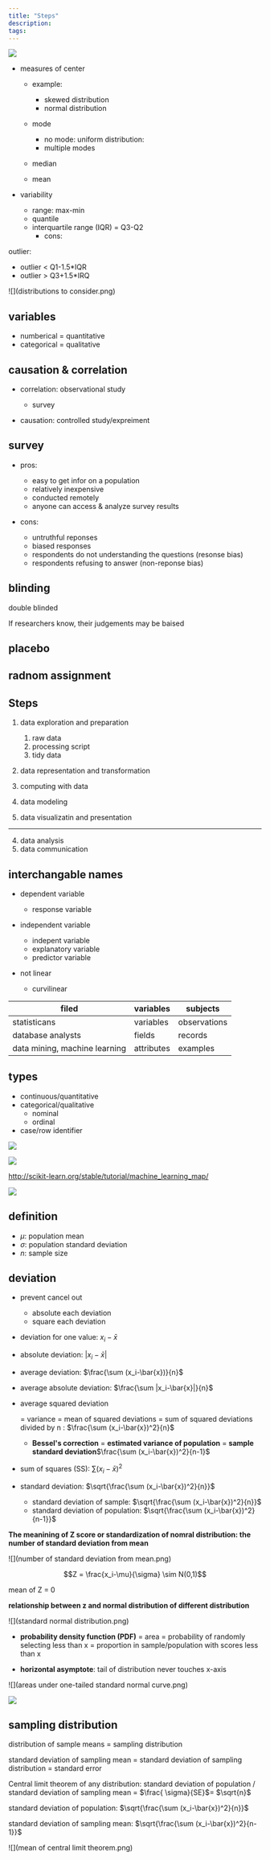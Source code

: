 ```yaml
---
title: "Steps"
description: 
tags: 
---
```


![](DataScienceUpstreamVsDownstream.png)

* measures of center
	* example: 
		* skewed distribution
		* normal distribution

	* mode
		* no mode: uniform distribution: 
		* multiple modes
	* median
	* mean

* variability
	* range: max-min
	* quantile
	* interquartile range (IQR) = Q3-Q2
		* cons: 

outlier: 

* outlier < Q1-1.5*IQR
* outlier > Q3+1.5*IRQ

![](distributions to consider.png)


## variables

* numberical = quantitative
* categorical = qualitative

## causation & correlation

* correlation: observational study
	* survey

* causation: controlled study/expreiment

## survey

* pros: 
	* easy to get infor on a population
	* relatively inexpensive
	* conducted remotely
	* anyone can access & analyze survey results

* cons:
	* untruthful reponses
	* biased responses
	* respondents do not understanding the questions (resonse bias)
	* respondents refusing to answer	(non-reponse bias)

## blinding

double blinded

If researchers know, their judgements may be baised

## placebo

## radnom assignment

## Steps
1. data exploration and preparation
	1. raw data
	2. processing script
	3. tidy data
1. data representation and transformation
2. computing with data
3. data modeling


4. data visualizatin and presentation


* * *


4. data analysis
5. data communication


## interchangable names

* dependent variable

	* response variable

* independent variable
	* indepent variable
	* explanatory variable
	* predictor variable

* not linear

	* curvilinear

filed|variables|subjects
---|---|---
statisticans|variables|observations
database analysts|fields|records
data mining, machine learning|attributes|examples

## types

* continuous/quantitative
* categorical/qualitative
	* nominal
	* ordinal
* case/row identifier


![](machine-learning.png)

![](ml_map.png)

<http://scikit-learn.org/stable/tutorial/machine_learning_map/>

![](linear-regression-workflow.png)

## definition

* $\mu$: population mean
* $\sigma$: population standard deviation
* $n$: sample size
## deviation


* prevent cancel out 

	* absolute each deviation
	* square each deviation
* deviation for one value: $x_i-\bar{x}$
* absolute deviation: $|x_i-\bar{x}|$
* average deviation: $\frac{\sum (x_i-\bar{x})}{n}$
* average absolute deviation: $\frac{\sum |x_i-\bar{x}|}{n}$
* average squared deviation 

	= variance 
	= mean of squared deviations 
	= sum of squared deviations divided by n : $\frac{\sum (x_i-\bar{x})^2}{n}$
	
	* **Bessel's correction** = **estimated variance of population** = **sample standard deviation**$\frac{\sum (x_i-\bar{x})^2}{n-1}$


* sum of squares (SS): $\sum (x_i-\bar{x})^2$
* standard deviation: $\sqrt{\frac{\sum (x_i-\bar{x})^2}{n}}$
	* standard deviation of sample: $\sqrt{\frac{\sum (x_i-\bar{x})^2}{n}}$
	* standard deviation of population: $\sqrt{\frac{\sum (x_i-\bar{x})^2}{n-1}}$

**The meanining of Z score or standardization of nomral distribution: the number of standard deviation from mean**

![](number of standard deviation from mean.png)

$$Z = \frac{x_i-\mu}{\sigma} \sim N(0,1)$$ 

mean of Z = 0

**relationship between z and normal distribution of different distribution**

![](standard normal distribution.png)

* **probability density function (PDF)** = area = probability of randomly selecting less than x = proportion in sample/population with scores less than x

* **horizontal asymptote**: tail of distribution never touches x-axis

![](areas under one-tailed standard normal curve.png)

![](z-table.jpg)

## sampling distribution

distribution of sample means = sampling distribution

standard deviation of sampling mean = standard deviation of sampling distribution = standard error

Central limit theorem of any distribution: standard deviation of population / standard deviation of sampling mean = $\frac{
\sigma}{SE}$= $\sqrt{n}$

standard deviation of population: $\sqrt{\frac{\sum (x_i-\bar{x})^2}{n}}$

standard deviation of sampling mean: $\sqrt{\frac{\sum (x_i-\bar{x})^2}{n-1}}$

![](mean of central limit theorem.png)

